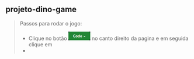 ## projeto-dino-game

> Passos para rodar o jogo:
>
> - Clique no botão <img src="https://github.com/HabacuqueCL/imagezRepo/blob/main/Capturar.PNG?raw=true" alt="imagem referencia ao botao code" width="60px" /> no canto direito da pagina e em seguida clique em 
> - 

